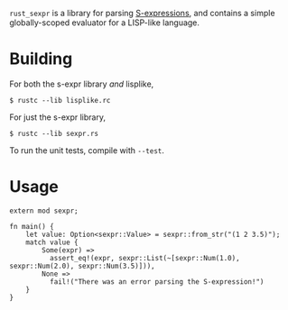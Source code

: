`rust_sexpr` is a library for parsing [S-expressions](http://en.wikipedia.org/wiki/S-expression), and contains a simple globally-scoped evaluator for a LISP-like language.

Building
=========

For both the s-expr library *and* lisplike,

    $ rustc --lib lisplike.rc

For just the s-expr library,

    $ rustc --lib sexpr.rs

To run the unit tests, compile with `--test`.


Usage
=========

    extern mod sexpr;
    
    fn main() {
        let value: Option<sexpr::Value> = sexpr::from_str("(1 2 3.5)");
        match value {
        	Some(expr) =>
        	  assert_eq!(expr, sexpr::List(~[sexpr::Num(1.0), sexpr::Num(2.0), sexpr::Num(3.5)])),
        	None =>
        	  fail!("There was an error parsing the S-expression!")
        }
    }